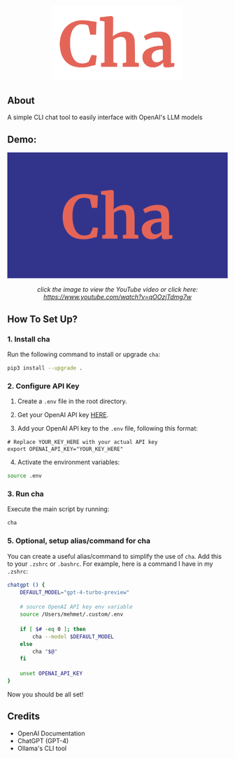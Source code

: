<p align="center">
  <img width="300" src="./assets/logo.png">
</p>

## About

A simple CLI chat tool to easily interface with OpenAI's LLM models

## Demo:

<div align="center">

[![Demo Video](./assets/thumbnail.png)](https://www.youtube.com/watch?v=qOOzjTdmg7w)

*click the image to view the YouTube video or click here: https://www.youtube.com/watch?v=qOOzjTdmg7w*

</div>

## How To Set Up?

### 1. Install cha

Run the following command to install or upgrade `cha`:

```bash
pip3 install --upgrade .
```

### 2. Configure API Key

1. Create a `.env` file in the root directory.

2. Get your OpenAI API key [HERE](https://platform.openai.com/api-keys).

3. Add your OpenAI API key to the `.env` file, following this format:

```env
# Replace YOUR_KEY_HERE with your actual API key
export OPENAI_API_KEY="YOUR_KEY_HERE"
```

4. Activate the environment variables:

```bash
source .env
```

### 3. Run cha

Execute the main script by running:

```bash
cha
```

### 5. Optional, setup alias/command for cha

You can create a useful alias/command to simplify the use of `cha`. Add this to your `.zshrc` or `.bashrc`. For example, here is a command I have in my `.zshrc`:

```bash
chatgpt () {
    DEFAULT_MODEL="gpt-4-turbo-preview"
    
    # source OpenAI API key env variable
    source /Users/mehmet/.custom/.env

    if [ $# -eq 0 ]; then
        cha --model $DEFAULT_MODEL
    else
        cha "$@"
    fi

    unset OPENAI_API_KEY
}
```

Now you should be all set!

## Credits

- OpenAI Documentation
- ChatGPT (GPT-4)
- Ollama's CLI tool

